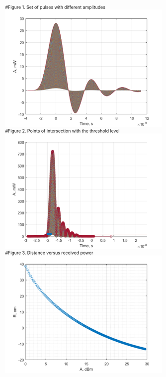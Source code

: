 
#Figure 1. Set of pulses with different amplitudes
![Figure 1](https://github.com/alerasan/uwb_miscellaneous_models/blob/work_Nikita/RangeBias/figure/SetOfPulses.png?raw=true)
#Figure 2. Points of intersection with the threshold level
![Figure 2](https://github.com/alerasan/uwb_miscellaneous_models/blob/work_Nikita/RangeBias/figure/figure2.png?raw=true)
#Figure 3. Distance versus received  power
![Figure 3](https://github.com/alerasan/uwb_miscellaneous_models/blob/work_Nikita/RangeBias/figure/figure3.png?raw=true)